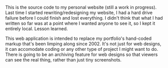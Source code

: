 This is the source code to my personal website (still a work in progress).  Last time I started rewriting/redesigning my website, I had a hard drive failure before I could finish and lost everything.  I didn't think that what I had written so far was at a point where I wanted anyone to see it, so I kept it entirely local.  Lesson learned.

This web application is intended to replace my portfolio's hand-coded markup that's been limping along since 2002.  It's not just for web designs, it can accomodate coding or any other type of project I might want to do.  There is going to be an archiving feature for web designs so that viewers can see the real thing, rather than just tiny screenshots.
